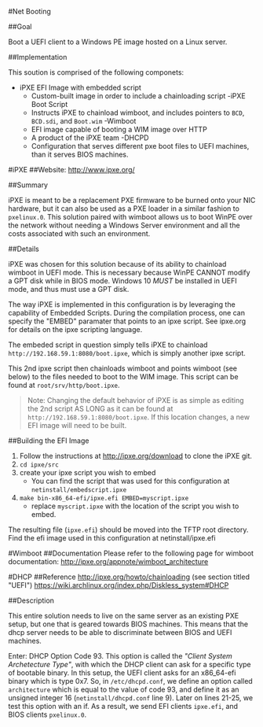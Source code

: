 #Net Booting

##Goal

Boot a UEFI client to a Windows PE image hosted on a Linux server.

##Implementation

This soution is comprised of the following componets:

- iPXE EFI Image with embedded script
	- Custom-built image in order to include a chainloading script
-iPXE Boot Script
	- Instructs iPXE to chainload wimboot, and includes pointers to `BCD`, `BCD.sdi`, and `Boot.wim`
-Wimboot
	- EFI image capable of booting a WIM image over HTTP
	- A product of the iPXE team
-DHCPD
	- Configuration that serves different pxe boot files to UEFI machines, than it serves BIOS machines.

#iPXE
##Website: 
http://www.ipxe.org/

##Summary

iPXE is meant to be a replacement PXE firmware to be burned onto your NIC hardware, but it can also be used as a PXE loader in a similar fashion to `pxelinux.0`. This solution paired with wimboot allows us to boot WinPE over the network without needing a Windows Server environment and all the costs associated with such an environment.


##Details

iPXE was chosen for this solution because of its ability to chainload wimboot in UEFI mode. This is necessary because WinPE CANNOT modify a GPT disk while in BIOS mode. Windows 10 *MUST* be installed in UEFI mode, and thus must use a GPT disk.

The way iPXE is implemented in this configuration is by leveraging the capability of Embedded Scripts. During the compilation process, one can specify the "EMBED" paramater that points to an ipxe script. See ipxe.org for details on the ipxe scripting language.

The embeded script in question simply tells iPXE to chainload `http://192.168.59.1:8080/boot.ipxe`, which is simply another ipxe script.

This 2nd ipxe script then chainloads wimboot and points wimboot (see below) to the files needed to boot to the WIM image. This script can be found at `root/srv/http/boot.ipxe`.

>Note:
>Changing the default behavior of iPXE is as simple as editing the 2nd script AS LONG as it can be found at `http://192.168.59.1:8080/boot.ipxe`. If this location changes, a new EFI image will need to be built.

##Building the EFI Image

1. Follow the instructions at http://ipxe.org/download to clone the iPXE git.
2. `cd ipxe/src`
3. create your ipxe script you wish to embed
	- You can find the script that was used for this configuration at `netinstall/embedscript.ipxe`
4. `make bin-x86_64-efi/ipxe.efi EMBED=myscript.ipxe`
	- replace `myscript.ipxe` with the location of the script you wish to embed.

The resulting file (`ipxe.efi`) should be moved into the TFTP root directory. Find the efi image used in this configuration at netinstall/ipxe.efi


#Wimboot
##Documentation
Please refer to the following page for wimboot documentation:
http://ipxe.org/appnote/wimboot_architecture


#DHCP
##Reference
http://ipxe.org/howto/chainloading
(see section titled "UEFI")
https://wiki.archlinux.org/index.php/Diskless_system#DHCP

##Description

This entire solution needs to live on the same server as an existing PXE setup, but one that is geared towards BIOS machines. This means that the dhcp server needs to be able to discriminate between BIOS and UEFI machines. 

Enter: DHCP Option Code 93. This option is called the *"Client System Archetecture Type"*, with which the DHCP client can ask for a specific type of bootable binary. In this setup, the UEFI client asks for an x86_64-efi binary which is type 0x7. So, in `/etc/dhcpd.conf`, we define an option called `architecture` which is equal to the value of code 93, and define it as an unsigned integer 16 (`netinstall/dhcpd.conf` line 9). Later on lines 21-25, we test this option with an if. As a result, we send EFI clients `ipxe.efi`, and BIOS clients `pxelinux.0`.







